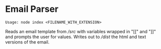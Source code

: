 # Email Parser

`Usage: node index <FILENAME_WITH_EXTENSION>`

Reads an email template from _/src_ with variables wrapped in "[[" and "]]" and prompts the user for values. Writes out to _/dist_ the html and text versions of the email.
